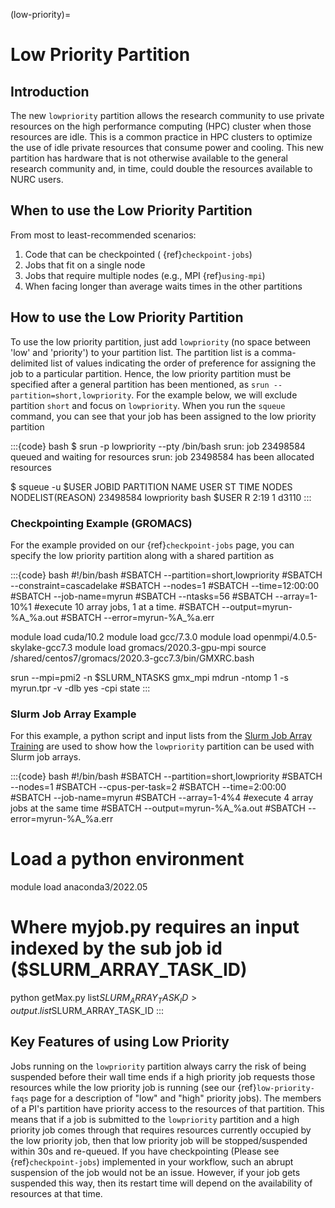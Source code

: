 (low-priority)=

# Low Priority Partition

## Introduction

The new `lowpriority` partition allows the research community to use private resources on the high performance computing (HPC) cluster when those resources are idle. This is a common practice in HPC clusters to optimize the use of idle private resources that consume power and cooling. This new partition has hardware that is not otherwise available to the general research community and, in time, could double the resources available to NURC users.

## When to use the Low Priority Partition

From most to least-recommended scenarios:

1. Code that can be checkpointed ( {ref}`checkpoint-jobs`)
1. Jobs that fit on a single node 
1. Jobs that require multiple nodes (e.g., MPI {ref}`using-mpi`)
1. When facing longer than average waits times in the other partitions

## How to use the Low Priority Partition

To use the low priority partition, just add `lowpriority` (no space between 'low' and 'priority') to your partition list. The partition list is a comma-delimited list of values indicating the order of preference for assigning the job to a particular partition. Hence, the low priority partition must be specified after a general partition has been mentioned, as `srun --partition=short,lowpriority`. For the example below, we will exclude partition `short` and focus on `lowpriority`. When you run the `squeue` command, you can see that your job has been assigned to the low priority partition

:::{code} bash 
$ srun -p lowpriority --pty /bin/bash
srun: job 23498584 queued and waiting for resources
srun: job 23498584 has been allocated resources

$ squeue -u $USER
JOBID      PARTITION     NAME     USER   ST   TIME  NODES  NODELIST(REASON)
23498584 lowpriority     bash    $USER    R   2:19      1  d3110
:::

### Checkpointing Example (GROMACS)

For the example provided on our {ref}`checkpoint-jobs` page, you can specify the low priority partition along with a shared partition as

:::{code} bash
#!/bin/bash
#SBATCH --partition=short,lowpriority
#SBATCH --constraint=cascadelake
#SBATCH --nodes=1
#SBATCH --time=12:00:00
#SBATCH --job-name=myrun
#SBATCH --ntasks=56
#SBATCH --array=1-10%1  #execute 10 array jobs, 1 at a time.
#SBATCH --output=myrun-%A_%a.out
#SBATCH --error=myrun-%A_%a.err
 
module load cuda/10.2
module load gcc/7.3.0
module load openmpi/4.0.5-skylake-gcc7.3
module load gromacs/2020.3-gpu-mpi
source /shared/centos7/gromacs/2020.3-gcc7.3/bin/GMXRC.bash

srun --mpi=pmi2 -n $SLURM_NTASKS gmx_mpi mdrun -ntomp 1 -s myrun.tpr -v -dlb yes -cpi state
:::

### Slurm Job Array Example

For this example, a python script and input lists from the [Slurm Job Array Training] are used to show how the `lowpriority` partition can be used with Slurm job arrays.

:::{code} bash
#!/bin/bash
#SBATCH --partition=short,lowpriority
#SBATCH --nodes=1
#SBATCH --cpus-per-task=2
#SBATCH --time=2:00:00
#SBATCH --job-name=myrun
#SBATCH --array=1-4%4  #execute 4 array jobs at the same time
#SBATCH --output=myrun-%A_%a.out
#SBATCH --error=myrun-%A_%a.err

# Load a python environment
module load anaconda3/2022.05

# Where myjob.py requires an input indexed by the sub job id ($SLURM_ARRAY_TASK_ID)
python getMax.py list$SLURM_ARRAY_TASK_ID > output.list$SLURM_ARRAY_TASK_ID
:::

## Key Features of using Low Priority

Jobs running on the `lowpriority` partition always carry the risk of being suspended before their wall time ends if a high priority job requests those resources while the low priority job is running (see our {ref}`low-priority-faqs` page for a description of "low" and "high" priority jobs). The members of a PI's partition have priority access to the resources of that partition. This means that if a job is submitted to the `lowpriority` partition and a high priority job comes through that requires resources currently occupied by the low priority job, then that low priority job will be stopped/suspended within 30s and re-queued. If you have checkpointing (Please see {ref}`checkpoint-jobs`) implemented in your workflow, such an abrupt suspension of the job would not be an issue. However, if your job gets suspended this way, then its restart time will depend on the availability of resources at that time.

[Slurm Job Array Training]:https://github.com/northeastern-rc/training-slurmarrayjobs/tree/main/Exercise_sequential_python